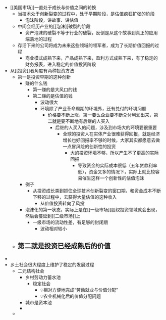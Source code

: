 - [[美国市场]]一直处于成长与价值之间的轮换
	- 当技术处于创新裂变的过程中，处于早期阶段，是估值疯狂扩张的阶段
		- 泡沫阶段，讲故事、讲估值
	- 中间会经历产业的[[泡沫]]破裂的阶段
		- 资产泡沫的破裂不等于行业的破裂，反倒是从这个故事到真正的应用端落地的过程
	- 存活下来的公司将成为未来这些领域的领军者，成为了长期价值回报的过程
		- 商业模式成熟下来，产品成熟下来，盈利方式成熟下来，有了稳定的财务报表，进入稳定的价值投资阶段
- 从[[投资]]者角度有两种投资方法
	- 第一是投资早期的这种创新
		- 赚的什么钱
			- 第一赚的是大风口的钱
			- 第二赚的是估值的钱
				- 波动很大
				- 环境除了产业革命周期的环境外，还有兑付的环境问题
					- 价格要不断上涨，第一要么企业要不断兑付利润出来，第二就是要不断地有后继的人买入
						- 后继的人买入的问题，涉及到市场大的环境要很重要
							- 全球的投资人在实体产业很难获得回报，就是经济增长也好回报率不够的时候，大家其实都愿意去做一点冒风险的创新性的投资
								- 大的投资环境不够，所以产生不了更高的实际回报
									- 导致资金的实际成本很低（五年贷款利率低），资金又多的情况下，实际上就比较容易催生这样一个创新性的估值泡沫
		- 例子
			- 从投资成长类到抓住全球技术创新裂变的窗口期，和资金成本不断下移的过程中，去获得大量估值的这种收入
				- 从价值投资转向了风投
		- 泡沫化的第一状态，实际上是在[[一级市场]]股权投资领域就会出现，然后会蔓延到[[二级市场]]上
			- 一级市场的流动性差，有足够的封闭期
				- 波动相对较小
	- 第二就是投资已经成熟后的价值
		-
-
- 乡土社会很大程度上维护了稳定的发展过程
	- 二元结构社会
		- 乡村劳动力蓄水池
			- 稳定社会
				- 💡相对方便地完成“劳动就业与价值分配”
				- 💡农业机械化后的价值分配问题
		- 城市是资本池
		-
	-